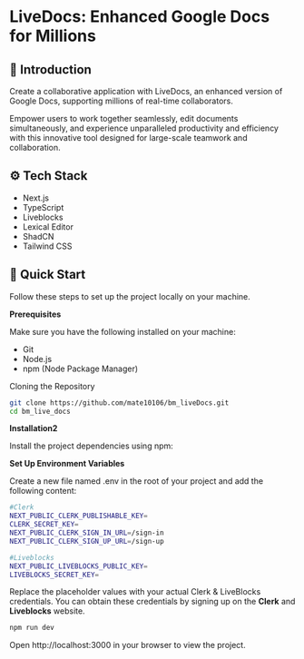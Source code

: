 # LiveDocs: Enhanced Google Docs for Millions

## 🤖 Introduction

Create a collaborative application with LiveDocs, an enhanced version of Google Docs, supporting millions of real-time collaborators.

Empower users to work together seamlessly, edit documents simultaneously, and experience unparalleled productivity and efficiency with this innovative tool designed for large-scale teamwork and collaboration.

## ⚙️ Tech Stack

- Next.js
- TypeScript
- Liveblocks
- Lexical Editor
- ShadCN
- Tailwind CSS

## 🚀 Quick Start

Follow these steps to set up the project locally on your machine.

**Prerequisites**

Make sure you have the following installed on your machine:

- Git
- Node.js
- npm (Node Package Manager)

Cloning the Repository

```bash
git clone https://github.com/mate10106/bm_liveDocs.git
cd bm_live_docs
```

**Installation2**

Install the project dependencies using npm:

**Set Up Environment Variables**

Create a new file named .env in the root of your project and add the following content:

```bash
#Clerk
NEXT_PUBLIC_CLERK_PUBLISHABLE_KEY=
CLERK_SECRET_KEY=
NEXT_PUBLIC_CLERK_SIGN_IN_URL=/sign-in
NEXT_PUBLIC_CLERK_SIGN_UP_URL=/sign-up

#Liveblocks
NEXT_PUBLIC_LIVEBLOCKS_PUBLIC_KEY=
LIVEBLOCKS_SECRET_KEY=
```

Replace the placeholder values with your actual Clerk & LiveBlocks credentials. You can obtain these credentials by signing up on the **Clerk** and **Liveblocks** website.

```bash
npm run dev
```

Open http://localhost:3000 in your browser to view the project.
